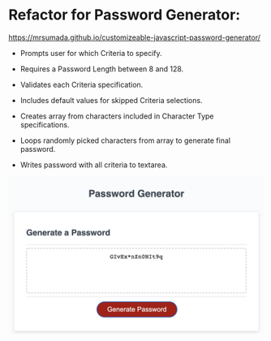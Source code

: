 # Refactor for Password Generator:

  https://mrsumada.github.io/customizeable-javascript-password-generator/

  - Prompts user for which Criteria to specify.
  
  - Requires a Password Length between 8 and 128.
  
  - Validates each Criteria specification.

  - Includes default values for skipped Criteria selections.

  - Creates array from characters included in Character Type specifications.

  - Loops randomly picked characters from array to generate final password.
  
  - Writes password with all criteria to textarea.

  ![Password Generator](./Develop/images/password-screencap.jpg)
